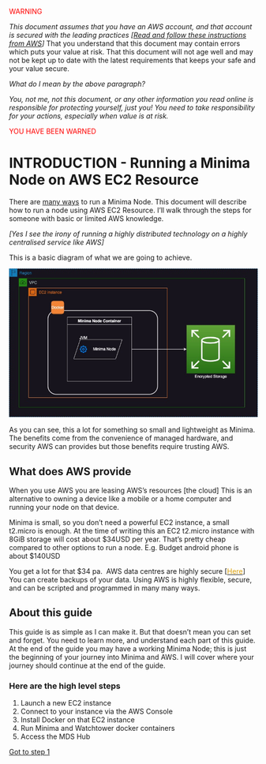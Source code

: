 <span style="color:red">WARNING</span>

_This document assumes that you have an AWS account, and that account is secured with the leading practices [_[<span>_Read and follow these instructions from AWS_</span>](https://docs.aws.amazon.com/accounts/latest/reference/welcome-first-time-user.html)_]_ That you understand that this document may contain errors which puts your value at risk. That this document will not age well and may not be kept up to date with the latest requirements that keeps your safe and your value secure.

_What do I mean by the above paragraph?_

_You, not me, not this document, or any other information you read online is responsible for protecting yourself, just you! You need to take responsibility for your actions, especially when value is at risk._

<span style="color:red">YOU HAVE BEEN WARNED</span>



# INTRODUCTION - Running a Minima Node on AWS EC2 Resource

There are [<span>many ways</span>](https://docs.minima.global/docs/runanode/get_started) to run a Minima Node. This document will describe how to run a node using AWS EC2 Resource. I’ll walk through the steps for someone with basic or limited AWS knowledge.

_[Yes I see the irony of running a highly distributed technology on a highly centralised service like AWS]_

This is a basic diagram of what we are going to achieve.

![Basic Architectural Diagram of Minima Node Running in Docker on an EC2 instance.](aws-minima-arch.jpg)

As you can see, this a lot for something so small and lightweight as Minima. The benefits come from the convenience of managed hardware, and security AWS can provides but those benefits require trusting AWS. 

## What does AWS provide

When you use AWS you are leasing AWS’s resources [the cloud] This is an alternative to owning a device like a mobile or a home computer and running your node on that device.

Minima is small, so you don’t need a powerful EC2 instance, a small t2.micro is enough. At the time of writing this an EC2 t2.micro instance with 8GiB storage will cost about $34USD per year. That’s pretty cheap compared to other options to run a node. E.g. Budget android phone is about $140USD

You get a lot for that $34 pa.<span class="Apple-converted-space"> </span> AWS data centres are highly secure [[<span class="s1" style="color: rgb(220, 161, 13);">Here</span>](https://aws.amazon.com/compliance/data-center/controls/)] You can create backups of your data. Using AWS is highly flexible, secure, and can be scripted and programmed in many many ways.<span class="Apple-converted-space"> </span>

## About this guide

This guide is as simple as I can make it. But that doesn’t mean you can set and forget. You need to learn more, and understand each part of this guide. At the end of the guide you may have a working Minima Node; this is just the beginning of your journey into Minima and AWS. I will cover where your journey should continue at the end of the guide. 

### Here are the high level steps

1.  Launch a new EC2 instance
2.  Connect to your instance via the AWS Console
3.  Install Docker on that EC2 instance
4.  Run Minima and Watchtower docker containers
5.  Access the MDS Hub

[Got to step 1](./step1/README.md)
